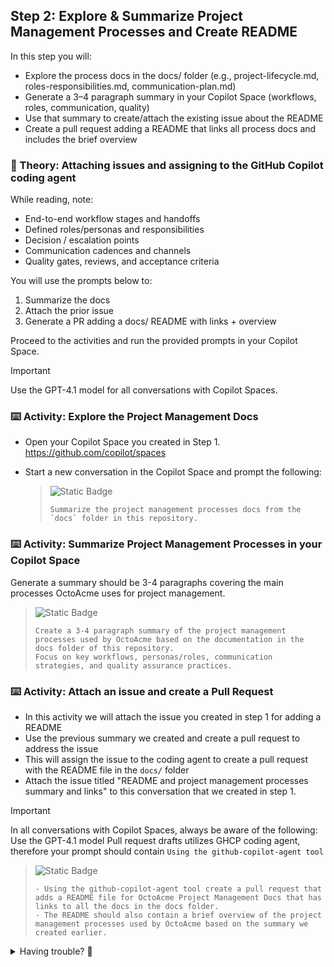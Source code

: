 ## Step 2: Explore & Summarize Project Management Processes and Create README

In this step you will:

- Explore the process docs in the docs/ folder (e.g., project-lifecycle.md, roles-responsibilities.md, communication-plan.md)
- Generate a 3–4 paragraph summary in your Copilot Space (workflows, roles, communication, quality)
- Use that summary to create/attach the existing issue about the README
- Create a pull request adding a README that links all process docs and includes the brief overview

### 📖 Theory: Attaching issues and assigning to the GitHub Copilot coding agent

While reading, note:

- End-to-end workflow stages and handoffs
- Defined roles/personas and responsibilities
- Decision / escalation points
- Communication cadences and channels
- Quality gates, reviews, and acceptance criteria

You will use the prompts below to:

1. Summarize the docs
2. Attach the prior issue
3. Generate a PR adding a docs/ README with links + overview

Proceed to the activities and run the provided prompts in your Copilot Space.

> [!IMPORTANT]
> Use the GPT-4.1 model for all conversations with Copilot Spaces.

### ⌨️ Activity: Explore the Project Management Docs

- Open your Copilot Space you created in Step 1. https://github.com/copilot/spaces
- Start a new conversation in the Copilot Space and prompt the following:
  
   > ![Static Badge](https://img.shields.io/badge/-Prompt-text?style=social&logo=github%20copilot)
   >
   > ```prompt
   > Summarize the project management processes docs from the `docs` folder in this repository.
   > ```

### ⌨️ Activity: Summarize Project Management Processes in your Copilot Space

Generate a summary should be 3-4 paragraphs covering the main processes OctoAcme uses for project management.

   > ![Static Badge](https://img.shields.io/badge/-Prompt-text?style=social&logo=github%20copilot)
   >
   > ```prompt
   > Create a 3-4 paragraph summary of the project management processes used by OctoAcme based on the documentation in the docs folder of this repository.
   > Focus on key workflows, personas/roles, communication strategies, and quality assurance practices.
   > ```

<!-- image place holder -->

### ⌨️ Activity: Attach an issue and create a Pull Request

- In this activity we will attach the issue you created in step 1 for adding a README
- Use the previous summary we created and create a pull request to address the issue
- This will assign the issue to the coding agent to create a pull request with the README file in the `docs/` folder
- Attach the issue titled "README and project management processes summary and links" to this conversation that we created in step 1.

> [!IMPORTANT]
> In all conversations with Copilot Spaces, always be aware of the following:
> Use the GPT-4.1 model
> Pull request drafts utilizes GHCP coding agent, therefore your prompt should contain `Using the github-copilot-agent tool`

<!-- image place holder -->

   > ![Static Badge](https://img.shields.io/badge/-Prompt-text?style=social&logo=github%20copilot)
   >
   > ```prompt
   > - Using the github-copilot-agent tool create a pull request that adds a README file for OctoAcme Project Management Docs that has links to all the docs in the docs folder.
   > - The README should also contain a brief overview of the project management processes used by OctoAcme based on the summary we created earlier.
   > ```

<details>
<summary>Having trouble? 🤷</summary><br/>

- Look for files like `project-lifecycle.md`, `roles-responsibilities.md`, `communication-plan.md` in the docs folder
- Focus on understanding the overall workflow rather than memorizing every detail
- If using Copilot, try asking: "Summarize the project management processes in the docs folder"

</details>
